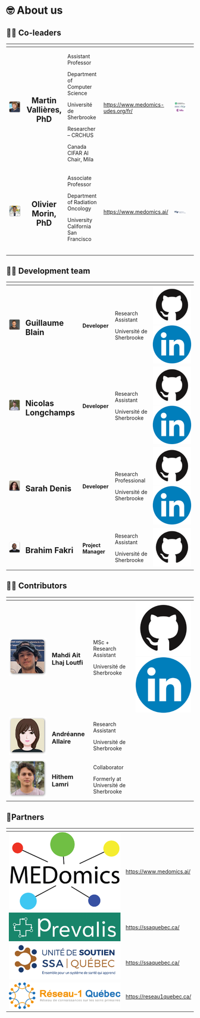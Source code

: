 # 🤓 About us

## :pilot: Co-leaders

<table data-card-size="large" data-view="cards" data-full-width="false"><thead><tr><th align="center"></th><th align="center"></th><th></th><th data-type="content-ref"></th><th align="center"></th><th data-hidden data-card-cover data-type="files"></th></tr></thead><tbody><tr><td align="center"><img src=".gitbook/assets/martin_vallieres (1).png" alt="" data-size="original"></td><td align="center"><h2><strong>Martin Vallières, PhD</strong></h2></td><td><p>Assistant Professor</p><p>Department of Computer Science</p><p>Université de Sherbrooke</p><p>Researcher – CRCHUS</p><p>Canada CIFAR AI Chair, Mila</p></td><td><a href="https://www.medomics-udes.org/fr/">https://www.medomics-udes.org/fr/</a></td><td align="center"><img src=".gitbook/assets/martin_vallieres_cie.png" alt="" data-size="original"></td><td></td></tr><tr><td align="center"><img src=".gitbook/assets/olivier_morin (2).png" alt="" data-size="original"></td><td align="center"><h2>Olivier Morin, PhD</h2></td><td><p>Associate Professor</p><p>Department of Radiation Oncology</p><p>University California San Francisco<br><br></p></td><td><a href="https://www.medomics.ai/">https://www.medomics.ai/</a></td><td align="center"><img src=".gitbook/assets/olivier_morin_cie.png" alt="" data-size="original"></td><td></td></tr></tbody></table>

## 👩‍💻 Development team

<table data-column-title-hidden data-view="cards" data-full-width="false"><thead><tr><th align="center"></th><th></th><th></th><th></th><th></th></tr></thead><tbody><tr><td align="center"><img src=".gitbook/assets/Guillaume_blain.png" alt="" data-size="original"></td><td><h2>Guillaume Blain</h2></td><td><h4>Developer</h4></td><td><p>Research Assistant</p><p>Université de Sherbrooke</p></td><td><a href="https://github.com/Blain354?tab=repositories"><img src=".gitbook/assets/github.png" alt="" data-size="line"></a> <a href="https://www.linkedin.com/in/guillaume-blain-a7b9871a2/"><img src=".gitbook/assets/linkedin.png" alt="" data-size="line"></a></td></tr><tr><td align="center"><img src=".gitbook/assets/Nicolas_Longchamps.png" alt="" data-size="original"></td><td><h2>Nicolas Longchamps</h2></td><td><h4>Developer</h4></td><td><p>Research Assistant</p><p>Université de Sherbrooke</p></td><td><a href="https://github.com/NicoLongfield?tab=repositories"><img src=".gitbook/assets/github.png" alt="" data-size="line"></a> <a href="https://www.linkedin.com/in/nicolas-longchamps-bb2023279/"><img src=".gitbook/assets/linkedin.png" alt="" data-size="line"></a></td></tr><tr><td align="center"><img src=".gitbook/assets/Sarah_Denis.png" alt="" data-size="original"></td><td><h2>Sarah Denis</h2></td><td><h4>Developer</h4></td><td><p>Research Professional</p><p>Université de Sherbrooke</p></td><td><a href="https://github.com/Sari27?tab=repositories"><img src=".gitbook/assets/github.png" alt="" data-size="line"></a> <a href="https://www.linkedin.com/in/sarah-denis-b384b722b"><img src=".gitbook/assets/linkedin.png" alt="" data-size="line"></a></td></tr><tr><td align="center"><img src=".gitbook/assets/Brahim_Fakri (2).png" alt="" data-size="original"></td><td><h2>Brahim Fakri</h2></td><td><h4>Project Manager</h4></td><td><p>Research Assistant</p><p>Université de Sherbrooke</p></td><td><a href="https://github.com/BrahimFakri"><img src=".gitbook/assets/github.png" alt="" data-size="line"></a></td></tr></tbody></table>

## 👩‍💻 Contributors

<table data-column-title-hidden data-view="cards" data-full-width="false"><thead><tr><th align="center"></th><th></th><th></th><th></th></tr></thead><tbody><tr><td align="center"><img src=".gitbook/assets/Mahdi_Ait_Lhaj_Loutfi.png" alt="" data-size="original"></td><td><h3>Mahdi Ait Lhaj Loutfi</h3></td><td><p>MSc + Research Assistant</p><p>Université de Sherbrooke</p></td><td><a href="https://github.com/MahdiAll99?tab=repositories"><img src=".gitbook/assets/github.png" alt="" data-size="line"></a> <a href="https://www.linkedin.com/in/mahdi-ait-lhaj-loutfi-332014253/"><img src=".gitbook/assets/linkedin.png" alt="" data-size="line"></a></td></tr><tr><td align="center"><img src=".gitbook/assets/Andreanne_allaire (1).png" alt="" data-size="original"></td><td><h3>Andréanne Allaire</h3></td><td><p>Research Assistant</p><p>Université de Sherbrooke</p></td><td></td></tr><tr><td align="center"><img src=".gitbook/assets/Hithem_lamri.png" alt="" data-size="original"></td><td><h3>Hithem Lamri</h3></td><td><p>Collaborator</p><p>Formerly at Université de Sherbrooke</p></td><td></td></tr></tbody></table>

## 🤝Partners

<table data-view="cards"><thead><tr><th align="center"></th><th data-hidden data-card-target data-type="content-ref"></th></tr></thead><tbody><tr><td align="center"><img src=".gitbook/assets/medomics.png" alt="" data-size="original"></td><td><a href="https://www.medomics.ai/">https://www.medomics.ai/</a></td></tr><tr><td align="center"><img src=".gitbook/assets/prevalis.png" alt="" data-size="original"></td><td><a href="https://ssaquebec.ca/">https://ssaquebec.ca/</a></td></tr><tr><td align="center"><img src=".gitbook/assets/ssa.png" alt="" data-size="original"></td><td><a href="https://ssaquebec.ca/">https://ssaquebec.ca/</a></td></tr><tr><td align="center"><img src=".gitbook/assets/reseau-1 (1).png" alt="" data-size="original"></td><td><a href="https://reseau1quebec.ca/">https://reseau1quebec.ca/</a></td></tr></tbody></table>
